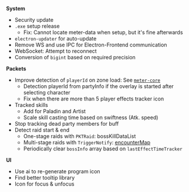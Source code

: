 
**System**
- Security update
- `.exe` setup release
    - Fix: Cannot locate meter-data when setup, but it's fine afterwards
- `electron-updater` for auto-update
- Remove WS and use IPC for Electron-Frontend communication
- WebSocket: Attempt to reconnect
- Conversion of `bigint` based on required precision

**Packets**

- Improve detection of `playerId` on zone load: See [`meter-core`](https://github.com/lost-ark-dev/meter-core/blob/569139173931ca72e3dc74fc3e9c6d14d26b68c1/src/logger/entityTracker.ts)
    - Detection playerId from partyInfo if the overlay is started after selecting character
    - Fix when there are more than 5 player effects tracker icon
- Tracked skills
    - Add for Paladin and Artist
    - Scale skill casting time based on swiftness (Atk. speed)
- Stop tracking dead party members for buff
- Detect raid start & end
    - One-stage raids with `PKTRaid`: bossKillDataList
    - Multi-stage raids with `TriggerNotify`: [encounterMap](https://github.com/snoww/loa-logs/blob/3e67b4746b1a74ac28c52239a1043e99afe8310b/src/lib/constants/encounters.ts#L4)
    - Periodically clear `bossInfo` array based on `lastEffectTimeTracker`

**UI**
- Use ai to re-generate program icon
- Find better tooltip library
- Icon for focus & unfocus